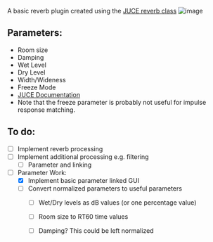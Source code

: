 A basic reverb plugin created using the [JUCE reverb class](https://docs.juce.com/master/classdsp_1_1Reverb.html#a67582b7d70a6a0f444be8e3649b184b3)
![image](https://github.com/user-attachments/assets/a924bd3e-0d3f-44a1-931f-e9cff09fed89)

## Parameters:
- Room size
- Damping
- Wet Level
- Dry Level
- Width/Wideness
- Freeze Mode
- [JUCE Documentation](https://docs.juce.com/master/structReverb_1_1Parameters.html#add75191e7a163d95cd807cbc72fa192c)
- Note that the freeze parameter is probably not useful for impulse response matching.
## To do:
 - [ ] Implement reverb processing
 - [ ] Implement additional processing e.g. filtering
   - [ ] Parameter and linking
 - [ ] Parameter Work:
   - [x] Implement basic parameter linked GUI
   - [ ] Convert normalized parameters to useful parameters
     - [ ] Wet/Dry levels as dB values (or one percentage value)
     - [ ] Room size to RT60 time values
     - [ ] Damping? This could be left normalized


